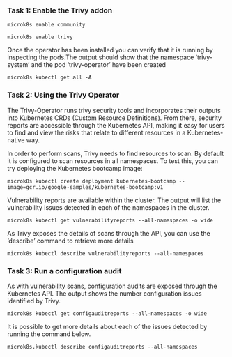 ### Task 1: Enable the Trivy addon
```
microk8s enable community
```
```
microk8s enable trivy
```
Once the operator has been installed you can verify that it is running by inspecting the pods.The output should show that the namespace ‘trivy-system’ and the pod ‘trivy-operator’ have been created
```
microk8s kubectl get all -A
```

### Task 2: Using the Trivy Operator
The Trivy-Operator runs trivy security tools and incorporates their outputs into Kubernetes CRDs (Custom Resource Definitions). From there, security reports are accessible through the Kubernetes API, making it easy for users to find and view the risks that relate to different resources in a Kubernetes-native way.

In order to perform scans, Trivy needs to find resources to scan. By default it is configured to scan resources in all namespaces.
To test this, you can try deploying the Kubernetes bootcamp image:
```
microk8s kubectl create deployment kubernetes-bootcamp --image=gcr.io/google-samples/kubernetes-bootcamp:v1
```
Vulnerability reports are available within the cluster. The output will list the vulnerability issues detected in each of the namespaces in the cluster.
```
microk8s kubectl get vulnerabilityreports --all-namespaces -o wide
```
As Trivy exposes the details of scans through the API, you can use the ‘describe’ command to retrieve more details
```
microk8s kubectl describe vulnerabilityreports --all-namespaces
```

### Task 3: Run a configuration audit
As with vulnerability scans, configuration audits are exposed through the Kubernetes API. The output shows the number configuration issues identified by Trivy. 
```
microk8s kubectl get configauditreports --all-namespaces -o wide
```
It is possible to get more details about each of the issues detected by running the command below.
```
microk8s.kubectl describe configauditreports --all-namespaces
```
